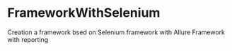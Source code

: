 # FrameworkWithSelenium
Creation a framework bsed on Selenium framework with Allure Framework with reporting
